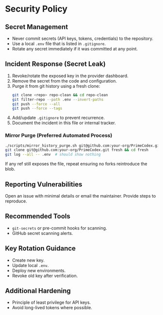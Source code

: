 # Security Policy

## Secret Management
- Never commit secrets (API keys, tokens, credentials) to the repository.
- Use a local `.env` file that is listed in `.gitignore`.
- Rotate any secret immediately if it was committed at any point.

## Incident Response (Secret Leak)
1. Revoke/rotate the exposed key in the provider dashboard.
2. Remove the secret from the code and configuration.
3. Purge it from git history using a fresh clone:
   ```bash
   git clone <repo> repo-clean && cd repo-clean
   git filter-repo --path .env --invert-paths
   git push --force --all
   git push --force --tags
   ```
4. Add/update `.gitignore` to prevent recurrence.
5. Document the incident in this file or internal tracker.

### Mirror Purge (Preferred Automated Process)
```bash
./scripts/mirror_history_purge.sh git@github.com:your-org/PrimeCodex.git
git clone git@github.com:your-org/PrimeCodex.git fresh && cd fresh
git log --all -- .env  # should show nothing
```

If any ref still exposes the file, repeat ensuring no forks reintroduce the blob.

## Reporting Vulnerabilities
Open an issue with minimal details or email the maintainer. Provide steps to reproduce.

## Recommended Tools
- `git-secrets` or pre-commit hooks for scanning.
- GitHub secret scanning alerts.

## Key Rotation Guidance
- Create new key.
- Update local `.env`.
- Deploy new environments.
- Revoke old key after verification.

## Additional Hardening
- Principle of least privilege for API keys.
- Avoid long-lived tokens where possible.
